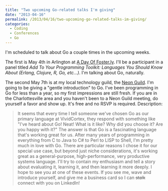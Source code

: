 ```yaml
---
title: "Two upcoming Go-related talks I'm giving"
date: "2013-04-16"
permalink: /2013/04/16/two-upcoming-go-related-talks-im-giving/
categories:
  - Coding
  - Conferences
  - Go
---
```

I'm scheduled to talk about Go a couple times in the upcoming weeks.

The first is May 4th in Arlington at [A Day Of Foster.ly][1]. I'll be a participant in a panel titled *Add To Your Programming Toolkit: Languages You Should Know About (Erlang, Clojure, R, Go, etc&#8230;)*. I'm talking about Go, naturally.

The second May 7th is at my local technology guild, the [Neon Guild][2]. I'm going to be giving a "gentle introduction" to Go. I've been programming in Go for less than a year, so my first impressions are still fresh. If you are in the Charlottesville area and you haven't been to a Neon Guild meeting, do yourself a favor and show up. It's free and no RSVP is required. Description:

> It seems that every time I tell someone we've chosen Go as our primary language at VividCortex, they respond with something like "I've heard about Go! Neat! What is it like? Why did you choose it? Are you happy with it?" The answer is that Go is a fascinating language that's working great for us. After many years of programming in everything from C to Java to C# to Perl to LISP to Shell, I'm pretty much in love with Go. There are particular reasons I chose it for our special use case, but beyond just niche considerations, it's working great as a general-purpose, high-performance, very productive systems language. I'll try to contain my enthusiasm and tell a story about evaluating it, learning it, and then learning it more deeply.
I hope to see you at one of these events. If you see me, wave and introduce yourself, and give me a business card so I can <s>stalk</s> connect with you on LinkedIn!

 [1]: http://www.dayoffosterly.com/
 [2]: http://neonguild.org/
